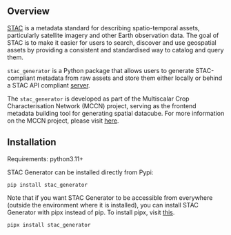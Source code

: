 
## Overview

[STAC](https://stacspec.org/en) is a metadata standard for describing spatio-temporal assets, particularly satellite imagery and other Earth observation data. The goal of STAC is to make it easier for users to search, discover and use geospatial assets by providing a consistent and standardised way to catalog and query them. 

`stac_generator` is a Python package that allows users to generate STAC-compliant metadata from raw assets and store them either locally or behind a STAC API compliant [server](https://github.com/stac-utils/stac-fastapi-pgstac). 

The `stac_generator` is developed as part of the Multiscalar Crop Characterisation Network (MCCN) project, serving as the frontend metadata building tool for generating spatial datacube. For more information on the MCCN project, please visit [here](#).


## Installation

Requirements: python3.11+

STAC Generator can be installed directly from Pypi:

```
pip install stac_generator
```

Note that if you want STAC Generator to be accessible from everywhere (outside the environment where it is installed), you can install STAC Generator with pipx instead of pip. To install pipx, visit [this](https://pipx.pypa.io/stable/installation/).

```
pipx install stac_generator
```

